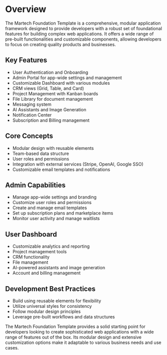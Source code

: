 # Overview

The Martech Foundation Template is a comprehensive, modular application framework designed to provide developers with a robust set of foundational features for building complex web applications. It offers a wide range of pre-built functionalities and customizable components, allowing developers to focus on creating quality products and businesses.

## Key Features

* User Authentication and Onboarding
* Admin Portal for app-wide settings and management
* Customizable Dashboard with various modules
* CRM views (Grid, Table, and Card)
* Project Management with Kanban boards
* File Library for document management
* Messaging system
* AI Assistants and Image Generation
* Notification Center
* Subscription and Billing management

## Core Concepts

* Modular design with reusable elements
* Team-based data structure
* User roles and permissions
* Integration with external services (Stripe, OpenAI, Google SSO)
* Customizable email templates and notifications

## Admin Capabilities

* Manage app-wide settings and branding
* Customize user roles and permissions
* Create and manage email templates
* Set up subscription plans and marketplace items
* Monitor user activity and manage waitlists

## User Dashboard

* Customizable analytics and reporting
* Project management tools
* CRM functionality
* File management
* AI-powered assistants and image generation
* Account and billing management

## Development Best Practices

* Build using reusable elements for flexibility
* Utilize universal styles for consistency
* Follow modular design principles
* Leverage pre-built workflows and data structures

The Martech Foundation Template provides a solid starting point for developers looking to create sophisticated web applications with a wide range of features out of the box. Its modular design and extensive customization options make it adaptable to various business needs and use cases.